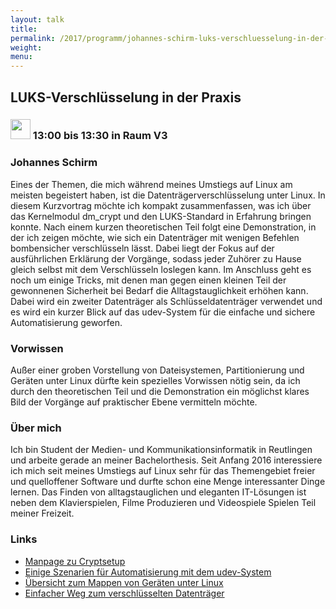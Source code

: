 ```yaml
---
layout: talk
title:
permalink: /2017/programm/johannes-schirm-luks-verschluesselung-in-der-praxis/
weight:
menu:
---
```

## LUKS-Verschlüsselung in der Praxis

### <img height = "32" src="../../../images/talk.svg"> 13:00 bis 13:30 in Raum V3

### Johannes Schirm

Eines der Themen, die mich während meines Umstiegs auf Linux am meisten begeistert haben, ist die Datenträgerverschlüsselung unter Linux. In diesem Kurzvortrag möchte ich kompakt zusammenfassen, was ich über das Kernelmodul dm_crypt und den LUKS-Standard in Erfahrung bringen konnte. Nach einem kurzen theoretischen Teil folgt eine Demonstration, in der ich zeigen möchte, wie sich ein Datenträger mit wenigen Befehlen bombensicher verschlüsseln lässt. Dabei liegt der Fokus auf der ausführlichen Erklärung der Vorgänge, sodass jeder Zuhörer zu Hause gleich selbst mit dem Verschlüsseln loslegen kann. Im Anschluss geht es noch um einige Tricks, mit denen man gegen einen kleinen Teil der gewonnenen Sicherheit bei Bedarf die Alltagstauglichkeit erhöhen kann. Dabei wird ein zweiter Datenträger als Schlüsseldatenträger verwendet und es wird ein kurzer Blick auf das udev-System für die einfache und sichere Automatisierung geworfen.

### Vorwissen

Außer einer groben Vorstellung von Dateisystemen, Partitionierung und Geräten unter Linux dürfte kein spezielles Vorwissen nötig sein, da ich durch den theoretischen Teil und die Demonstration ein möglichst klares Bild der Vorgänge auf praktischer Ebene vermitteln möchte.

### Über mich

Ich bin Student der Medien- und Kommunikationsinformatik in Reutlingen und arbeite gerade an meiner Bachelorthesis. Seit Anfang 2016 interessiere ich mich seit meines Umstiegs auf Linux sehr für das Themengebiet freier und quelloffener Software und durfte schon eine Menge interessanter Dinge lernen. Das Finden von alltagstauglichen und eleganten IT-Lösungen ist neben dem Klavierspielen, Filme Produzieren und Videospiele Spielen Teil meiner Freizeit.

### Links

- <a href="https://linux.die.net/man/8/cryptsetup" target="_blank">Manpage zu Cryptsetup</a>
- <a href="https://wiki.ubuntuusers.de/udev/#Beispiele-fuer-eigene-Regeln" target="_blank">Einige Szenarien für Automatisierung mit dem udev-System</a>
- <a href="https://de.wikipedia.org/wiki/Device_Mapper" target="_blank">Übersicht zum Mappen von Geräten unter Linux</a>
- <a href="http://www.linux-community.de/Internal/Artikel/Print-Artikel/LinuxUser/2009/02/USB-Sticks-verschluesseln" target="_blank">Einfacher Weg zum verschlüsselten Datenträger</a>